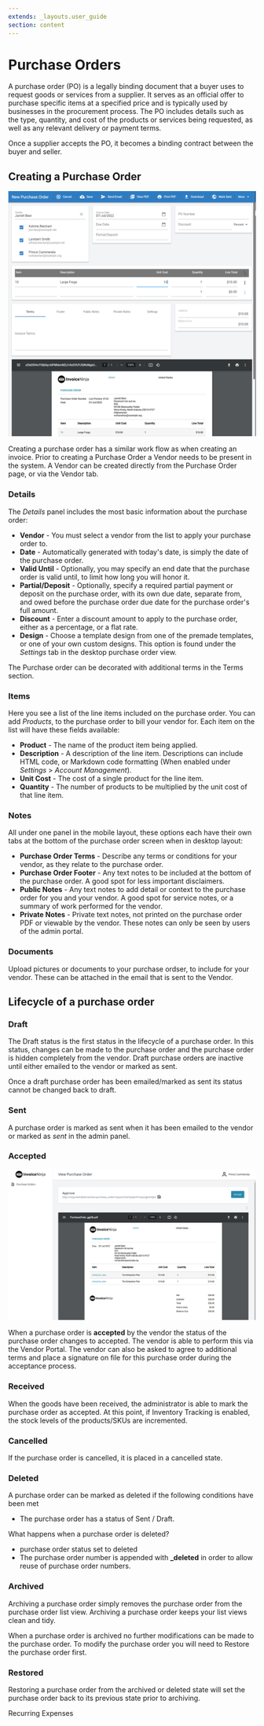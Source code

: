 ```yaml
---
extends: _layouts.user_guide
section: content
---
```


# Purchase Orders

A purchase order (PO) is a legally binding document that a buyer uses to request goods or services from a supplier. It serves as an official offer to purchase specific items at a specified price and is typically used by businesses in the procurement process. The PO includes details such as the type, quantity, and cost of the products or services being requested, as well as any relevant delivery or payment terms. 

Once a supplier accepts the PO, it becomes a binding contract between the buyer and seller.


## Creating a Purchase Order

![alt text](/assets/images/purchase_orders/purchase_order1.png "Creating purchase order.")

Creating a purchase order has a similar work flow as when creating an invoice. Prior to creating a Purchase Order a Vendor needs to be present in the system. A Vendor can be created directly from the Purchase Order page, or via the Vendor tab.

### Details

The *Details* panel includes the most basic information about the purchase order:

* **Vendor** - You must select a vendor from the list to apply your purchase order to.
* **Date** - Automatically generated with today's date, is simply the date of the purchase order.
* **Valid Until** - Optionally, you may specify an end date that the purchase order is valid until, to limit how long you will honor it.
* **Partial/Deposit** - Optionally, specify a required partial payment or deposit on the purchase order, with its own due date, separate from, and owed before the purchase order due date for the purchase order's full amount.
* **Discount** - Enter a discount amount to apply to the purchase order, either as a percentage, or a flat rate.
* **Design** - Choose a template design from one of the premade templates, or one of your own custom designs.  This option is found under the *Settings* tab in the desktop purchase order view.

The Purchase order can be decorated with additional terms in the Terms section.

### Items

Here you see a list of the line items included on the purchase order.  You can add *Products*, to the purchase order to bill your vendor for.  Each item on the list will have these fields available:

* **Product** - The name of the product item being applied.
* **Description** - A description of the line item.  Descriptions can include HTML code, or Markdown code formatting (When enabled under *Settings* > *Account Management*).
* **Unit Cost** - The cost of a single product for the line item.
* **Quantity** - The number of products to be multiplied by the unit cost of that line item.

### Notes

All under one panel in the mobile layout, these options each have their own tabs at the bottom of the purchase order screen when in desktop layout:

* **Purchase Order Terms** - Describe any terms or conditions for your vendor, as they relate to the purchase order.
* **Purchase Order Footer** - Any text notes to be included at the bottom of the purchase order.  A good spot for less important disclaimers.
* **Public Notes** - Any text notes to add detail or context to the purchase order for you and your vendor.  A good spot for service notes, or a summary of work performed for the vendor.
* **Private Notes** - Private text notes, not printed on the purchase order PDF or viewable by the vendor.  These notes can only be seen by users of the admin portal.

### Documents

Upload pictures or documents to your purchase ordser, to include for your vendor. These can be attached in the email that is sent to the Vendor.


## Lifecycle of a purchase order

### Draft

The Draft status is the first status in the lifecycle of a purchase order. In this status, changes can be made to the purchase order and the purchase order is hidden completely from the vendor. Draft purchase orders are inactive until either emailed to the vendor or marked as sent.

<x-warning>
Once a draft purchase order has been emailed/marked as sent its status cannot be changed back to draft.
</x-warning>

### Sent

A purchase order is marked as sent when it has been emailed to the vendor or marked as *sent* in the admin panel.

### Accepted

![alt text](/assets/images/purchase_orders/purchase_order2.png "Creating purchase order.")

When a purchase order is **accepted** by the vendor the status of the purchase order changes to accepted. The vendor is able to perform this via the Vendor Portal. The vendor can also be asked to agree to additional terms and place a signature on file for this purchase order during the acceptance process.

### Received

When the goods have been received, the administrator is able to mark the purchase order as accepted. At this point, if Inventory Tracking is enabled, the stock levels of the products/SKUs are incremented.

### Cancelled

If the purchase order is cancelled, it is placed in a cancelled state.

### Deleted

A purchase order can be marked as deleted if the following conditions have been met

* The purchase order has a status of Sent / Draft.

What happens when a purchase order is deleted?

* purchase order status set to deleted
* The purchase order number is appended with **_deleted** in order to allow reuse of purchase order numbers.

### Archived

Archiving a purchase order simply removes the purchase order from the purchase order list view. Archiving a purchase order keeps your list views clean and tidy.

<x-warning>
When a purchase order is archived no further modifications can be made to the purchase order. To modify the purchase order you will need to Restore the purchase order first.
</x-warning>

### Restored

Restoring a purchase order from the archived or deleted state will set the purchase order back to its previous state prior to archiving.

<x-next url=/docs/recurring-expenses>Recurring Expenses</x-next>